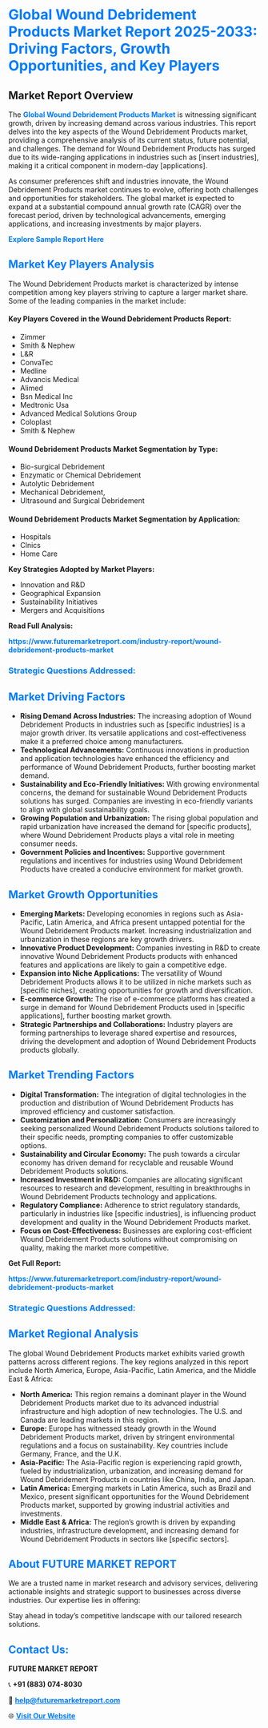 <h1 style="color: #007BFF;">Global Wound Debridement Products Market Report 2025-2033: Driving Factors, Growth Opportunities, and Key Players</h1>

<section id="overview">
<h2>Market Report Overview</h2>
<p>The <a href="https://www.futuremarketreport.com/industry-report/wound-debridement-products-market" style="color: #007BFF; text-decoration: none;"><strong>Global Wound Debridement Products Market</strong></a> is witnessing significant growth, driven by increasing demand across various industries. This report delves into the key aspects of the Wound Debridement Products market, providing a comprehensive analysis of its current status, future potential, and challenges. The demand for Wound Debridement Products has surged due to its wide-ranging applications in industries such as [insert industries], making it a critical component in modern-day [applications].</p>
<p>As consumer preferences shift and industries innovate, the Wound Debridement Products market continues to evolve, offering both challenges and opportunities for stakeholders. The global market is expected to expand at a substantial compound annual growth rate (CAGR) over the forecast period, driven by technological advancements, emerging applications, and increasing investments by major players.</p>
</section>

<section id="overview">
<p><a href="https://www.futuremarketreport.com/request-sample/reportId=105362" style="color: #007BFF; text-decoration: none;"><strong>Explore Sample Report Here</strong></a></p>
</section>

<section id="key-players">
<h2 style="color: #007BFF;">Market Key Players Analysis</h2>
<p>The Wound Debridement Products market is characterized by intense competition among key players striving to capture a larger market share. Some of the leading companies in the market include:</p>
<h4>Key Players Covered in the Wound Debridement Products Report:</h4>
<ul><li>Zimmer</li><li>Smith &amp; Nephew</li><li>L&amp;R</li><li>ConvaTec</li><li>Medline</li><li>Advancis Medical</li><li>Alimed</li><li>Bsn Medical Inc</li><li>Medtronic Usa</li><li>Advanced Medical Solutions Group</li><li>Coloplast</li><li>Smith &amp; Nephew</li></ul>
<h4>Wound Debridement Products Market Segmentation by Type:</h4>
<ul><li>Bio-surgical Debridement</li><li>Enzymatic or Chemical Debridement</li><li>Autolytic Debridement</li><li>Mechanical Debridement,</li><li>Ultrasound and Surgical Debridement</li></ul>

<h4>Wound Debridement Products Market Segmentation by Application:</h4>
<ul><li>Hospitals</li><li>Clnics</li><li>Home Care</li></ul>
<p><strong>Key Strategies Adopted by Market Players:</strong></p>
<ul>
<li>Innovation and R&D</li>
<li>Geographical Expansion</li>
<li>Sustainability Initiatives</li>
<li>Mergers and Acquisitions</li>
</ul>
</section>

<section>
<p><strong>Read Full Analysis: </strong></p><a href="https://www.futuremarketreport.com/industry-report/wound-debridement-products-market" style="color: #007BFF; text-decoration: none;"><strong>https://www.futuremarketreport.com/industry-report/wound-debridement-products-market</strong></a>
<h3 style="color: #007BFF;">Strategic Questions Addressed:</h3>
</section>

<section id="driving-factors">
<h2 style="color: #007BFF;">Market Driving Factors</h2>
<ul>
<li><strong>Rising Demand Across Industries:</strong> The increasing adoption of Wound Debridement Products in industries such as [specific industries] is a major growth driver. Its versatile applications and cost-effectiveness make it a preferred choice among manufacturers.</li>
<li><strong>Technological Advancements:</strong> Continuous innovations in production and application technologies have enhanced the efficiency and performance of Wound Debridement Products, further boosting market demand.</li>
<li><strong>Sustainability and Eco-Friendly Initiatives:</strong> With growing environmental concerns, the demand for sustainable Wound Debridement Products solutions has surged. Companies are investing in eco-friendly variants to align with global sustainability goals.</li>
<li><strong>Growing Population and Urbanization:</strong> The rising global population and rapid urbanization have increased the demand for [specific products], where Wound Debridement Products plays a vital role in meeting consumer needs.</li>
<li><strong>Government Policies and Incentives:</strong> Supportive government regulations and incentives for industries using Wound Debridement Products have created a conducive environment for market growth.</li>
</ul>
</section>

<section id="growth-opportunities">
<h2 style="color: #007BFF;">Market Growth Opportunities</h2>
<ul>
<li><strong>Emerging Markets:</strong> Developing economies in regions such as Asia-Pacific, Latin America, and Africa present untapped potential for the Wound Debridement Products market. Increasing industrialization and urbanization in these regions are key growth drivers.</li>
<li><strong>Innovative Product Development:</strong> Companies investing in R&D to create innovative Wound Debridement Products products with enhanced features and applications are likely to gain a competitive edge.</li>
<li><strong>Expansion into Niche Applications:</strong> The versatility of Wound Debridement Products allows it to be utilized in niche markets such as [specific niches], creating opportunities for growth and diversification.</li>
<li><strong>E-commerce Growth:</strong> The rise of e-commerce platforms has created a surge in demand for Wound Debridement Products used in [specific applications], further boosting market growth.</li>
<li><strong>Strategic Partnerships and Collaborations:</strong> Industry players are forming partnerships to leverage shared expertise and resources, driving the development and adoption of Wound Debridement Products products globally.</li>
</ul>
</section>

<section id="trending-factors">
<h2 style="color: #007BFF;">Market Trending Factors</h2>
<ul>
<li><strong>Digital Transformation:</strong> The integration of digital technologies in the production and distribution of Wound Debridement Products has improved efficiency and customer satisfaction.</li>
<li><strong>Customization and Personalization:</strong> Consumers are increasingly seeking personalized Wound Debridement Products solutions tailored to their specific needs, prompting companies to offer customizable options.</li>
<li><strong>Sustainability and Circular Economy:</strong> The push towards a circular economy has driven demand for recyclable and reusable Wound Debridement Products solutions.</li>
<li><strong>Increased Investment in R&D:</strong> Companies are allocating significant resources to research and development, resulting in breakthroughs in Wound Debridement Products technology and applications.</li>
<li><strong>Regulatory Compliance:</strong> Adherence to strict regulatory standards, particularly in industries like [specific industries], is influencing product development and quality in the Wound Debridement Products market.</li>
<li><strong>Focus on Cost-Effectiveness:</strong> Businesses are exploring cost-efficient Wound Debridement Products solutions without compromising on quality, making the market more competitive.</li>
</ul>
</section>

<section>
<p><strong>Get Full Report: </strong></p><a href="https://www.futuremarketreport.com/industry-report/wound-debridement-products-market" style="color: #007BFF; text-decoration: none;"><strong>https://www.futuremarketreport.com/industry-report/wound-debridement-products-market</strong></a>
<h3 style="color: #007BFF;">Strategic Questions Addressed:</h3>
</section>


<section id="regional-analysis">
<h2 style="color: #007BFF;">Market Regional Analysis</h2>
<p>The global Wound Debridement Products market exhibits varied growth patterns across different regions. The key regions analyzed in this report include North America, Europe, Asia-Pacific, Latin America, and the Middle East & Africa:</p>
<ul>
<li><strong>North America:</strong> This region remains a dominant player in the Wound Debridement Products market due to its advanced industrial infrastructure and high adoption of new technologies. The U.S. and Canada are leading markets in this region.</li>
<li><strong>Europe:</strong> Europe has witnessed steady growth in the Wound Debridement Products market, driven by stringent environmental regulations and a focus on sustainability. Key countries include Germany, France, and the U.K.</li>
<li><strong>Asia-Pacific:</strong> The Asia-Pacific region is experiencing rapid growth, fueled by industrialization, urbanization, and increasing demand for Wound Debridement Products in countries like China, India, and Japan.</li>
<li><strong>Latin America:</strong> Emerging markets in Latin America, such as Brazil and Mexico, present significant opportunities for the Wound Debridement Products market, supported by growing industrial activities and investments.</li>
<li><strong>Middle East & Africa:</strong> The region’s growth is driven by expanding industries, infrastructure development, and increasing demand for Wound Debridement Products in sectors like [specific sectors].</li>
</ul>
</section>

<footer>
<h2 style="color: #007BFF;">About FUTURE MARKET REPORT</h2>
<p>We are a trusted name in market research and advisory services, delivering actionable insights and strategic support to businesses across diverse industries. Our expertise lies in offering:</p>

<p>Stay ahead in today’s competitive landscape with our tailored research solutions.</p>

<h2 style="color: #007BFF;">Contact Us:</h2>
<p><strong>FUTURE MARKET REPORT</strong></p>
<p>📞 <strong>+91 (883) 074-8030</strong></p>
<p>📧 <strong><a href="mailto:help@futuremarketreport.com" style="color: #007BFF;">help@futuremarketreport.com</a></strong></p>
<p>🌐 <strong><a href="https://www.futuremarketreport.com/" style="color: #007BFF;">Visit Our Website</a></strong></p>
</footer>